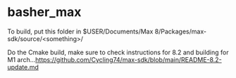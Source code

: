 # basher_max

To build, put this folder in $USER/Documents/Max 8/Packages/max-sdk/source/\<something\>/

Do the Cmake build, make sure to check instructions for 8.2 and building for M1 arch...https://github.com/Cycling74/max-sdk/blob/main/README-8.2-update.md
